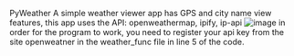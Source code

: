 PyWeather
A simple weather viewer app has GPS and city name view features, this app uses the API:
openweathermap,
ipify,
ip-api
![image](https://user-images.githubusercontent.com/106923653/233865919-3c7ef554-a302-429c-ac6b-6b725f40b82e.png)
in order for the program to work, you need to register your api key from the site openweatner in the weather_func file in line 5 of the code.
